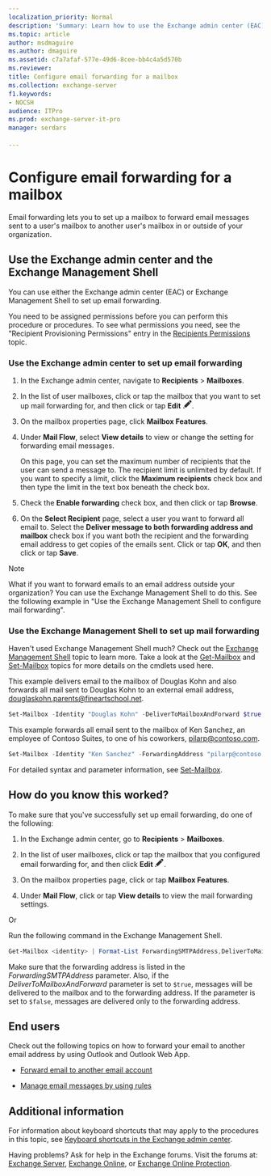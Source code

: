 ```yaml
---
localization_priority: Normal
description: 'Summary: Learn how to use the Exchange admin center (EAC) to set up email forwarding.'
ms.topic: article
author: msdmaguire
ms.author: dmaguire
ms.assetid: c7a7afaf-577e-49d6-8cee-bb4c4a5d570b
ms.reviewer:
title: Configure email forwarding for a mailbox
ms.collection: exchange-server
f1.keywords:
- NOCSH
audience: ITPro
ms.prod: exchange-server-it-pro
manager: serdars

---
```


# Configure email forwarding for a mailbox

Email forwarding lets you to set up a mailbox to forward email messages sent to a user's mailbox to another user's mailbox in or outside of your organization.

## Use the Exchange admin center and the Exchange Management Shell

You can use either the Exchange admin center (EAC) or Exchange Management Shell to set up email forwarding.

You need to be assigned permissions before you can perform this procedure or procedures. To see what permissions you need, see the "Recipient Provisioning Permissions" entry in the [Recipients Permissions](../../permissions/feature-permissions/recipient-permissions.md) topic.

### Use the Exchange admin center to set up email forwarding

1. In the Exchange admin center, navigate to **Recipients** \> **Mailboxes**.

2. In the list of user mailboxes, click or tap the mailbox that you want to set up mail forwarding for, and then click or tap **Edit** ![Edit icon](../../media/ITPro_EAC_EditIcon.png).

3. On the mailbox properties page, click **Mailbox Features**.

4. Under **Mail Flow**, select **View details** to view or change the setting for forwarding email messages.

    On this page, you can set the maximum number of recipients that the user can send a message to. The recipient limit is unlimited by default. If you want to specify a limit, click the **Maximum recipients** check box and then type the limit in the text box beneath the check box.

5. Check the **Enable forwarding** check box, and then click or tap **Browse**.

6. On the **Select Recipient** page, select a user you want to forward all email to. Select the **Deliver message to both forwarding address and mailbox** check box if you want both the recipient and the forwarding email address to get copies of the emails sent. Click or tap **OK**, and then click or tap **Save**.

> [!NOTE]
> What if you want to forward emails to an email address outside your organization? You can use the Exchange Management Shell to do this. See the following example in "Use the Exchange Management Shell to configure mail forwarding".

### Use the Exchange Management Shell to set up mail forwarding

Haven't used Exchange Management Shell much? Check out the [Exchange Management Shell](https://docs.microsoft.com/powershell/exchange/exchange-management-shell) topic to learn more. Take a look at the [Get-Mailbox](https://docs.microsoft.com/powershell/module/exchange/get-mailbox) and [Set-Mailbox](https://docs.microsoft.com/powershell/module/exchange/set-mailbox) topics for more details on the cmdlets used here.

This example delivers email to the mailbox of Douglas Kohn and also forwards all mail sent to Douglas Kohn to an external email address, douglaskohn.parents@fineartschool.net.

```PowerShell
Set-Mailbox -Identity "Douglas Kohn" -DeliverToMailboxAndForward $true -ForwardingSMTPAddress "douglaskohn.parents@fineartschool.net"
```

This example forwards all email sent to the mailbox of Ken Sanchez, an employee of Contoso Suites, to one of his coworkers, pilarp@contoso.com.

```PowerShell
Set-Mailbox -Identity "Ken Sanchez" -ForwardingAddress "pilarp@contoso.com"
```

For detailed syntax and parameter information, see [Set-Mailbox](https://docs.microsoft.com/powershell/module/exchange/set-mailbox).

## How do you know this worked?

To make sure that you've successfully set up email forwarding, do one of the following:

1. In the Exchange admin center, go to **Recipients** \> **Mailboxes**.

2. In the list of user mailboxes, click or tap the mailbox that you configured email forwarding for, and then click **Edit** ![Edit icon](../../media/ITPro_EAC_EditIcon.png).

3. On the mailbox properties page, click or tap **Mailbox Features**.

4. Under **Mail Flow**, click or tap **View details** to view the mail forwarding settings.

Or

Run the following command in the Exchange Management Shell.

```PowerShell
Get-Mailbox <identity> | Format-List ForwardingSMTPAddress,DeliverToMailboxandForward
```

Make sure that the forwarding address is listed in the _ForwardingSMTPAddress_ parameter. Also, if the _DeliverToMailboxAndForward_ parameter is set to `$true`, messages will be delivered to the mailbox and to the forwarding address. If the parameter is set to `$false`, messages are delivered only to the forwarding address.

## End users

Check out the following topics on how to forward your email to another email address by using Outlook and Outlook Web App.

- [Forward email to another email account](https://support.microsoft.com/office/ecafbc06-e812-4b9e-a7af-5074a9c7abd0)

- [Manage email messages by using rules](https://support.microsoft.com/office/c24f5dea-9465-4df4-ad17-a50704d66c59)

## Additional information

For information about keyboard shortcuts that may apply to the procedures in this topic, see [Keyboard shortcuts in the Exchange admin center](../../about-documentation/exchange-admin-center-keyboard-shortcuts.md).

Having problems? Ask for help in the Exchange forums. Visit the forums at: [Exchange Server](https://social.technet.microsoft.com/forums/office/home?category=exchangeserver), [Exchange Online](https://social.technet.microsoft.com/forums/msonline/home?forum=onlineservicesexchange), or [Exchange Online Protection](https://social.technet.microsoft.com/forums/forefront/home?forum=FOPE).
